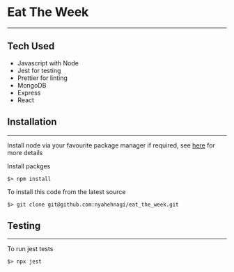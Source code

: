 # Eat The Week

---

## Tech Used

- Javascript with Node
- Jest for testing
- Prettier for linting
- MongoDB
- Express
- React

## Installation

---

Install node via your favourite package manager if required, see [here](https://nodejs.org/en/ "Node") for more details

Install packges

```
$> npm install
```

To install this code from the latest source

```
$> git clone git@github.com:nyahehnagi/eat_the_week.git

```

## Testing

---

To run jest tests

```
$> npx jest
```
